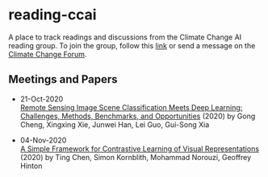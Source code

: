 # reading-ccai
A place to track readings and discussions from the Climate Change AI reading group. To join the group, follow this [link](https://join.slack.com/t/reading-ccai/shared_invite/zt-hnav0dnb-jani0u83dJIpzIh6kqLpEg) or send a message on the [Climate Change Forum](https://forum.climatechange.ai/t/join-my-reading-group-environment-ml/1793/22). 

## Meetings and Papers

* 21-Oct-2020 <br>
[Remote Sensing Image Scene Classification Meets Deep Learning: Challenges, Methods, Benchmarks, and Opportunities](https://doi.org/10.1109/JSTARS.2020.3005403) (2020) by Gong Cheng, Xingxing Xie, Junwei Han, Lei Guo, Gui-Song Xia

* 04-Nov-2020 <br>
[A Simple Framework for Contrastive Learning of Visual Representations](https://arxiv.org/abs/2002.05709) (2020) by Ting Chen, Simon Kornblith, Mohammad Norouzi, Geoffrey Hinton
